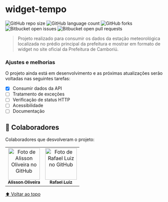 # widget-tempo

<!---Esses são exemplos. Veja https://shields.io para outras pessoas ou para personalizar este conjunto de escudos. Você pode querer incluir dependências, status do projeto e informações de licença aqui--->

![GitHub repo size](https://img.shields.io/github/repo-size/alisson-co/widget-tempo?style=for-the-badge)
![GitHub language count](https://img.shields.io/github/languages/count/alisson-co/widget-tempo?style=for-the-badge)
![GitHub forks](https://img.shields.io/github/forks/alisson-co/widget-tempo?style=for-the-badge)
![Bitbucket open issues](https://img.shields.io/bitbucket/issues/alisson-co/widget-tempo?style=for-the-badge)
![Bitbucket open pull requests](https://img.shields.io/bitbucket/pr-raw/alisson-co/widget-tempo?style=for-the-badge)

<!-- <img src="exemplo-image.png" alt="exemplo imagem"> -->

> Projeto realizado para consumir os dados da estação meteorológica localizada no prédio principal da prefeitura e mostrar em formato de widget no site oficial da Prefeitura de Camboriú.

### Ajustes e melhorias

O projeto ainda está em desenvolvimento e as próximas atualizações serão voltadas nas seguintes tarefas:

- [x] Consumir dados da API
- [ ] Tratamento de exceções
- [ ] Verificação de status HTTP
- [ ] Acessibilidade
- [ ] Documentação

<!-- ## 💻 Pré-requisitos

Antes de começar, verifique se você atendeu aos seguintes requisitos:

Estes são apenas requisitos de exemplo. Adicionar, duplicar ou remover conforme necessário

- Você instalou a versão mais recente de `<linguagem / dependência / requeridos>`
- Você tem uma máquina `<Windows / Linux / Mac>`. Indique qual sistema operacional é compatível / não compatível.
- Você leu `<guia / link / documentação_relacionada_ao_projeto>`. -->

<!-- ## 🚀 Instalando o 

Rodar o Scan em sua máquina local é uma tarefa extremamente simples.

- No Visual Studio Code, abra o terminal e digite:

```
git clone https://github.com/alisson-co/scan
```
 -->
<!-- ## ☕ Usando <nome_do_projeto>

Para usar <nome_do_projeto>, siga estas etapas:

```
<exemplo_de_uso>
```

Adicione comandos de execução e exemplos que você acha que os usuários acharão úteis. Fornece uma referência de opções para pontos de bônus!

## 📫 Contribuindo para o Scan

<Se o seu README for longo ou se você tiver algum processo ou etapas específicas que deseja que os contribuidores sigam, considere a criação de um arquivo CONTRIBUTING.md separado

Para contribuir com o Scan, siga estas etapas:

1. Bifurque este repositório.
2. Crie um branch: `git checkout -b <nome_branch>`.
3. Faça suas alterações e confirme-as: `git commit -m '<mensagem_commit>'`
4. Envie para o branch original: `git push origin <nome_do_projeto> / <local>`
5. Crie a solicitação de pull.

Como alternativa, consulte a documentação do GitHub em [como criar uma solicitação pull](https://help.github.com/en/github/collaborating-with-issues-and-pull-requests/creating-a-pull-request). -->

## 🤝 Colaboradores

Colaboradores que desvolveram o projeto:

<table>
  <tr>
    <td align="center">
      <a href="https://github.com/alisson-co">
        <img src="https://avatars.githubusercontent.com/u/72811854?s=400&u=0a39de3794d4eaef4298cd269bccc2de5225947e&v=4" width="100px;" alt="Foto de Alisson Oliveira no GitHub"/><br>
        <sub>
          <b>Alisson Oliveira</b>
        </sub>
      </a>
    </td>
    <td align="center">
      <a href="https://github.com/RafaelLuizC">
        <img src="https://avatars.githubusercontent.com/u/109249928?v=4" width="100px;" alt="Foto de Rafael Luiz no GitHub"/><br>
        <sub>
          <b>Rafael Luiz</b>
        </sub>
      </a>
    </td>
  </tr>
</table>

[⬆ Voltar ao topo](#widget-tempo)<br>
<!--
## 📝 Licença

Esse projeto está sob licença. Veja o arquivo [LICENÇA](LICENSE.md) para mais detalhes. 
-->
